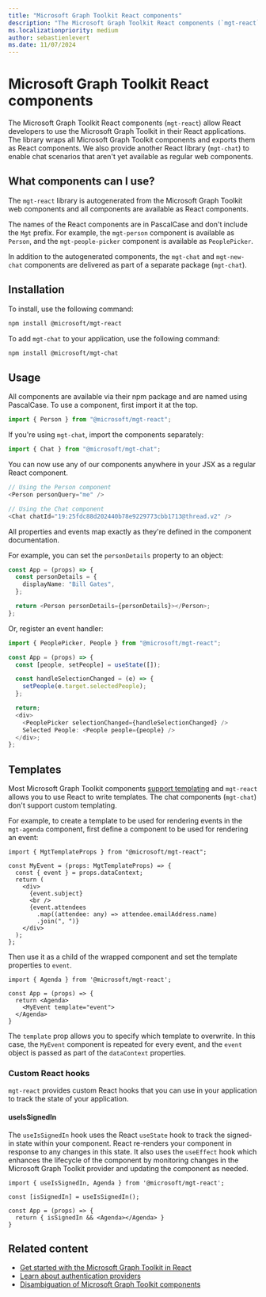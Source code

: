 ```yaml
---
title: "Microsoft Graph Toolkit React components"
description: "The Microsoft Graph Toolkit React components (`mgt-react`) allow React developers to use the Microsoft Graph Toolkit in their React applications."
ms.localizationpriority: medium
author: sebastienlevert
ms.date: 11/07/2024
---
```


# Microsoft Graph Toolkit React components

The Microsoft Graph Toolkit React components (`mgt-react`) allow React developers to use the Microsoft Graph Toolkit in their React applications. The library wraps all Microsoft Graph Toolkit components and exports them as React components. We also provide another React library (`mgt-chat`) to enable chat scenarios that aren't yet available as regular web components.

## What components can I use?

The `mgt-react` library is autogenerated from the Microsoft Graph Toolkit web components and all components are available as React components.

The names of the React components are in PascalCase and don't include the `Mgt` prefix. For example, the `mgt-person` component is available as `Person`, and the `mgt-people-picker` component is available as `PeoplePicker`.

In addition to the autogenerated components, the `mgt-chat` and `mgt-new-chat` components are delivered as part of a separate package (`mgt-chat`).

## Installation

To install, use the following command:

```bash
npm install @microsoft/mgt-react
```

To add `mgt-chat` to your application, use the following command:

```bash
npm install @microsoft/mgt-chat
```

## Usage

All components are available via their npm package and are named using PascalCase. To use a component, first import it at the top.

```ts
import { Person } from "@microsoft/mgt-react";
```

If you're using `mgt-chat`, import the components separately:

```ts
import { Chat } from "@microsoft/mgt-chat";
```

You can now use any of our components anywhere in your JSX as a regular React component.

```ts
// Using the Person component
<Person personQuery="me" />

// Using the Chat component
<Chat chatId="19:25fdc88d202440b78e9229773cbb1713@thread.v2" />
```

All properties and events map exactly as they're defined in the component documentation.

For example, you can set the `personDetails` property to an object:

```ts
const App = (props) => {
  const personDetails = {
    displayName: "Bill Gates",
  };

  return <Person personDetails={personDetails}></Person>;
};
```

Or, register an event handler:

```ts
import { PeoplePicker, People } from "@microsoft/mgt-react";

const App = (props) => {
  const [people, setPeople] = useState([]);

  const handleSelectionChanged = (e) => {
    setPeople(e.target.selectedPeople);
  };

  return;
  <div>
    <PeoplePicker selectionChanged={handleSelectionChanged} />
    Selected People: <People people={people} />
  </div>;
};
```

## Templates

Most Microsoft Graph Toolkit components [support templating](../customize-components/templates.md) and `mgt-react` allows you to use React to write templates. The chat components (`mgt-chat`) don't support custom templating.

For example, to create a template to be used for rendering events in the `mgt-agenda` component, first define a component to be used for rendering an event:

```tsx
import { MgtTemplateProps } from "@microsoft/mgt-react";

const MyEvent = (props: MgtTemplateProps) => {
  const { event } = props.dataContext;
  return (
    <div>
      {event.subject}
      <br />
      {event.attendees
        .map((attendee: any) => attendee.emailAddress.name)
        .join(", ")}
    </div>
  );
};
```

Then use it as a child of the wrapped component and set the template properties to `event`.

```tsx
import { Agenda } from '@microsoft/mgt-react';

const App = (props) => {
  return <Agenda>
    <MyEvent template="event">
  </Agenda>
}
```

The `template` prop allows you to specify which template to overwrite. In this case, the `MyEvent` component is repeated for every event, and the `event` object is passed as part of the `dataContext` properties.

### Custom React hooks

`mgt-react` provides custom React hooks that you can use in your application to track the state of your application.

#### useIsSignedIn

The `useIsSignedIn` hook uses the React `useState` hook to track the signed-in state within your component. React re-renders your component in response to any changes in this state. It also uses the `useEffect` hook which enhances the lifecycle of the component by monitoring changes in the Microsoft Graph Toolkit provider and updating the component as needed.

```tsx
import { useIsSignedIn, Agenda } from '@microsoft/mgt-react';

const [isSignedIn] = useIsSignedIn();

const App = (props) => {
  return { isSignedIn && <Agenda></Agenda> }
}
```

## Related content

- [Get started with the Microsoft Graph Toolkit in React](./use-toolkit-with-react.md)
- [Learn about authentication providers](../providers/providers.md)
- [Disambiguation of Microsoft Graph Toolkit components](../customize-components/disambiguation.md)
